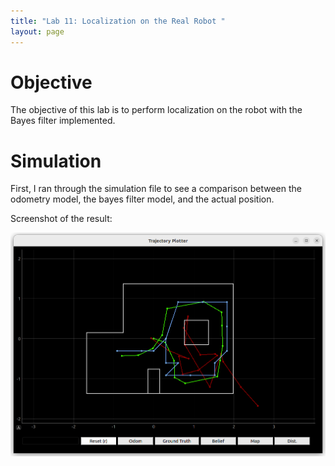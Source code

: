 ```yaml
---
title: "Lab 11: Localization on the Real Robot "
layout: page
---
```


# Objective
The objective of this lab is to perform localization on the robot with the Bayes filter implemented.

# Simulation
First, I ran through the simulation file to see a comparison between the odometry model, the bayes filter model, and the actual position.

Screenshot of the result:

![sim](sim.png)

